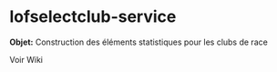 # lofselectclub-service
**Objet:**
Construction des éléments statistiques pour les clubs de race

Voir Wiki